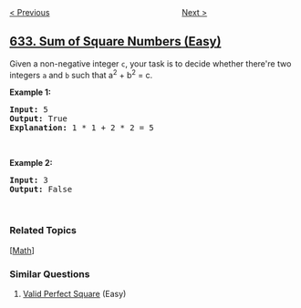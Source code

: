 <!--|This file generated by command(leetcode description); DO NOT EDIT.    |-->
<!--+----------------------------------------------------------------------+-->
<!--|@author    openset <openset.wang@gmail.com>                           |-->
<!--|@link      https://github.com/openset                                 |-->
<!--|@home      https://github.com/tonymontaro/leetcode-hints                        |-->
<!--+----------------------------------------------------------------------+-->

[< Previous](https://github.com/tonymontaro/leetcode-hints/tree/master/problems/smallest-range-covering-elements-from-k-lists "Smallest Range Covering Elements from K Lists")
　　　　　　　　　　　　　　　　
[Next >](https://github.com/tonymontaro/leetcode-hints/tree/master/problems/find-the-derangement-of-an-array "Find the Derangement of An Array")

## [633. Sum of Square Numbers (Easy)](https://leetcode.com/problems/sum-of-square-numbers "平方数之和")

<p>Given a non-negative integer <code>c</code>, your task is to decide whether there&#39;re two integers <code>a</code> and <code>b</code> such that a<sup>2</sup> + b<sup>2</sup> = c.</p>

<p><b>Example 1:</b></p>

<pre>
<b>Input:</b> 5
<b>Output:</b> True
<b>Explanation:</b> 1 * 1 + 2 * 2 = 5
</pre>

<p>&nbsp;</p>

<p><b>Example 2:</b></p>

<pre>
<b>Input:</b> 3
<b>Output:</b> False
</pre>

<p>&nbsp;</p>

### Related Topics
  [[Math](https://github.com/tonymontaro/leetcode-hints/tree/master/tag/math/README.md)]

### Similar Questions
  1. [Valid Perfect Square](https://github.com/tonymontaro/leetcode-hints/tree/master/problems/valid-perfect-square) (Easy)
